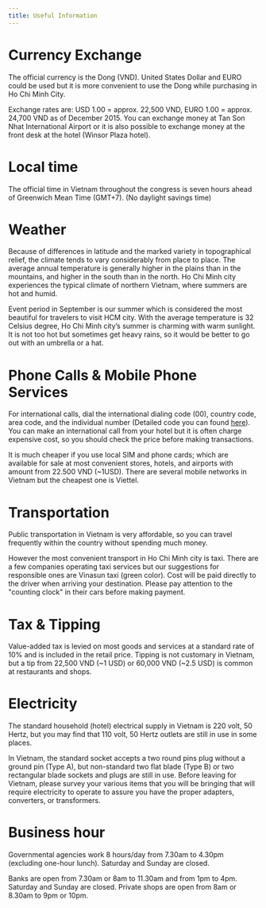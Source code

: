 ```yaml
---
title: Useful Information
---
```


# Currency Exchange

The official currency is the Dong (VND). United States Dollar and EURO could be used but it is more convenient to use the Dong while purchasing in Ho Chi Minh City.

Exchange rates are: USD 1.00 = approx. 22,500 VND, EURO 1.00 = approx. 24,700 VND as of December 2015. You can exchange money at Tan Son Nhat International Airport or it is also possible to exchange money at the front desk at the hotel (Winsor Plaza hotel).

# Local time

The official time in Vietnam throughout the congress is seven hours ahead of Greenwich Mean Time (GMT+7). (No daylight savings time)

# Weather

Because of differences in latitude and the marked variety in topographical relief, the climate tends to vary considerably from place to place. The average annual temperature is generally higher in the plains than in the mountains, and higher in the south than in the north.
Ho Chi Minh city experiences the typical climate of northern Vietnam, where summers are hot and humid.

Event period in September is our summer which is considered the most beautiful for travelers to visit HCM city. With the average temperature is 32 Celsius degree, Ho Chi Minh city’s summer is charming with warm sunlight. It is not too hot but sometimes get heavy rains, so it would be better to go out with an umbrella or a hat.

# Phone Calls & Mobile Phone Services

For international calls, dial the international dialing code (00), country code, area code, and the individual number (Detailed code you can found [here](https://countrycode.org/vietnam)). You can make an international call from your hotel but it is often charge expensive cost, so you should check the price before making transactions.

It is much cheaper if you use local SIM and phone cards; which are available for sale at most convenient stores, hotels, and airports with amount from 22.500 VND (~1USD). There are several mobile networks in Vietnam but the cheapest one is Viettel.

# Transportation

Public transportation in Vietnam is very affordable, so you can travel frequently within the country without spending much money.

However the most convenient transport in Ho Chi Minh city is taxi. There are a few companies operating taxi services but our suggestions for responsible ones are Vinasun taxi (green color). Cost will be paid directly to the driver when arriving your destination. Please pay attention to the "counting clock" in their cars before making payment.

# Tax & Tipping

Value-added tax is levied on most goods and services at a standard rate of 10% and is included in the retail price. Tipping is not customary in Vietnam, but a tip from 22,500 VND (~1 USD) or 60,000 VND (~2.5 USD) is common at restaurants and shops.

# Electricity

The standard household (hotel) electrical supply in Vietnam is 220 volt, 50 Hertz, but you may find that 110 volt, 50 Hertz outlets are still in use in some places.

In Vietnam, the standard socket accepts a two round pins plug without a ground pin (Type A), but non-standard two flat blade (Type B) or two rectangular blade sockets and plugs are still in use.
Before leaving for Vietnam, please survey your various items that you will be bringing that will require electricity to operate to assure you have the proper adapters, converters, or transformers.

# Business hour

Governmental agencies work 8 hours/day from 7.30am to 4.30pm (excluding one-hour lunch). Saturday and Sunday are closed.

Banks are open from 7.30am or 8am to 11.30am and from 1pm to 4pm. Saturday and Sunday are closed.
Private shops are open from 8am or 8.30am to 9pm or 10pm.
